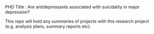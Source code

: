 PHD Title : Are antidepressants associated with suicidality in major depression?

This repo will hold any summaries of projects with this research project (e.g. analysis plans, summary reports etc). 
